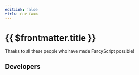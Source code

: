 ```yaml
---
editLink: false
title: Our Team
---
```


<!-- markdownlint-disable -->
<script setup>
import { VPTeamMembers } from "vitepress/theme";

const members = {
  developers: [
    {
      avatar: "https://www.github.com/LonelyDeathVGX.png",
      links: [
        {
          icon: "github",
          link: "https://github.com/LonelyDeathVGX",
        },
      ],
      name: "LonelyDeathVGX",
      title: "Creator and Lead Developer",
    },
  ],
};
</script>
<!-- markdownlint-restore -->

<!-- markdownlint-disable MD025 -->

# {{ $frontmatter.title }}

<!-- markdownlint-enable MD025 -->

Thanks to all these people who have made FancyScript possible!

## Developers

<!-- markdownlint-disable -->
<VPTeamMembers size="small" :members="members.developers" />
<!-- markdownlint-restore -->
